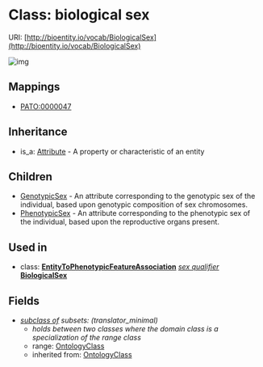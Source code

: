 # Class: biological sex




URI: [http://bioentity.io/vocab/BiologicalSex](http://bioentity.io/vocab/BiologicalSex)

![img](http://yuml.me/diagram/nofunky;dir:TB/class/\[BiologicalSex]-%20subclass%20of(i)%20%3F>\[OntologyClass],%20\[EntityToPhenotypicFeatureAssociation]-%20sex%20qualifier(i)%20%3F>\[BiologicalSex],%20\[BiologicalSex]^-\[PhenotypicSex],%20\[BiologicalSex]^-\[GenotypicSex],%20\[Attribute]^-\[BiologicalSex])
## Mappings

 * [PATO:0000047](http://purl.obolibrary.org/obo/PATO_0000047)
## Inheritance

 *  is_a: [Attribute](Attribute.md) - A property or characteristic of an entity
## Children

 * [GenotypicSex](GenotypicSex.md) - An attribute corresponding to the genotypic sex of the individual, based upon genotypic composition of sex chromosomes.
 * [PhenotypicSex](PhenotypicSex.md) - An attribute corresponding to the phenotypic sex of the individual, based upon the reproductive organs present.
## Used in

 *  class: **[EntityToPhenotypicFeatureAssociation](EntityToPhenotypicFeatureAssociation.md)** *[sex qualifier](sex_qualifier.md)* **[BiologicalSex](BiologicalSex.md)**
## Fields

 * _[subclass of](subclass_of.md) *subsets*: (translator_minimal)_
    * _holds between two classes where the domain class is a specialization of the range class_
    * range: [OntologyClass](OntologyClass.md)
    * inherited from: [OntologyClass](OntologyClass.md)
